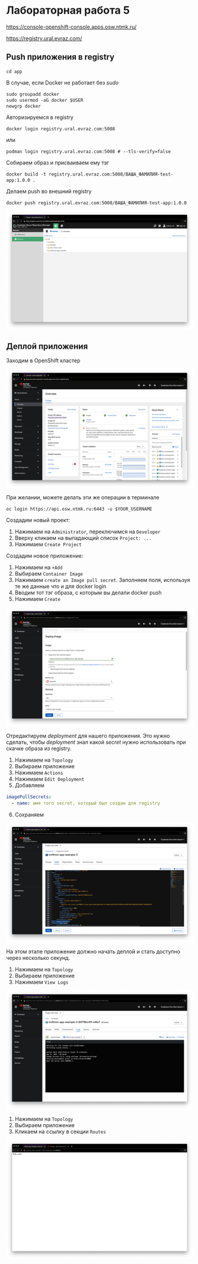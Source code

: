# Лабораторная работа 5

https://console-openshift-console.apps.osw.ntmk.ru/

https://registry.ural.evraz.com/

## Push приложения в registry

```shell
cd app
```

В случае, если Docker не работает без _sudo_

```shell
sudo groupadd docker
sudo usermod -aG docker $USER
newgrp docker
```

Авторизируемся в registry
```shell
docker login registry.ural.evraz.com:5008
```
или

```shell
podman login registry.ural.evraz.com:5008 # --tls-verify=false
```

Собираем образ и присваиваем ему тэг
```shell
docker build -t registry.ural.evraz.com:5008/ВАША_ФАМИЛИЯ-test-app:1.0.0 .
```

Делаем push во внешний registry
```shell
docker push registry.ural.evraz.com:5008/ВАША_ФАМИЛИЯ-test-app:1.0.0
```

![img](./.readme-images/01-registry.png)

## Деплой приложения

Заходим в OpenShift кластер

![img](./.readme-images/02-cluster.png)

При желании, можете делать эти же операции в терминале

```shell
oc login https://api.osw.ntmk.ru:6443 -u $YOUR_USERNAME
```

Создадим новый проект:
1) Нажимаем на `Administrator`, переключимся на `Developer`
2) Вверху кликаем на выпадающий список `Project: ...`
3) Нажимаем `Create Project`

Создадим новое приложение:
1) Нажимаем на `+Add`
2) Выбираем `Container Image`
3) Нажимаем `create an Image pull secret`. Заполняем поля, используя те же данные что и для docker login
4) Вводим тот тэг образа, с которым вы делали docker push
5) Нажимаем `Create`

![img](./.readme-images/03-new-app.png)

Отредактируем _deployment_ для нашего приложения. Это нужно сделать, чтобы _deployment_ знал какой _secret_ нужно использовать при скачке образа из registry.

1) Нажимаем на `Topology`
2) Выбираем приложение
3) Нажимаем `Actions`
4) Нажимаем `Edit Deployment`
5) Добавляем
```yaml
imagePullSecrets:
  - name: имя того secret, который был создан для registry
```
6) Сохраняем

![img](./.readme-images/04-edit-deploy.png)

На этом этапе приложение должно начать деплой и стать доступно через несколько секунд.

1) Нажимаем на `Topology`
2) Выбираем приложение
3) Нажимаем `View Logs`

![img](./.readme-images/05-logs.png)

1) Нажимаем на `Topology`
2) Выбираем приложение
3) Кликаем на ссылку в секции `Routes`

![img](./.readme-images/06-route.png)
